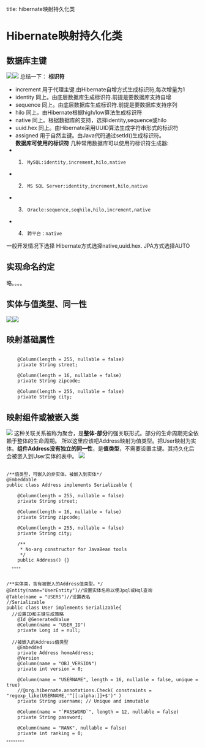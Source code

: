 title: hibernate映射持久化类 

#  Hibernate映射持久化类 
##  数据库主键 
![](/data/dokuwiki/hibernate/pasted/20150906-171342.png)![](/data/dokuwiki/hibernate/pasted/20150906-171359.png)
总结一下：
**标识符**
  * increment 用于代理主键.由Hibernate自增方式生成标识符,每次增量为1  
  * identity  同上。由底层数据库生成标识符.前提是要数据库支持自增  
  * sequence  同上。由底层数据库生成标识符.前提是要数据库支持序列  
  * hilo      同上。由Hibernate根据high/low算法生成标识符  
  * native    同上。根据数据库的支持，选择identity,sequence或hilo  
  * uuid.hex  同上。由Hibernate采用UUID算法生成字符串形式的标识符  
  * assigned  用于自然主键。由Java代码通过setId()生成标识符。  
**数据库可使用的标识符**
几种常用数据库可以使用的标识符生成器:  
  * 1.      MySQL:identity,increment,hilo,native  
  * 2.      MS SQL Server:identity,increment,hilo,native  
  * 3.      Oracle:sequence,seqhilo,hilo,increment,native  
  * 4.      跨平台：native  

一般开发情况下选择 Hibernate方式选择native,uuid.hex. JPA方式选择AUTO
##  实现命名约定 
略。。。。
##  实体与值类型、同一性 
![](/data/dokuwiki/hibernate/pasted/20150906-173438.png)![](/data/dokuwiki/hibernate/pasted/20150906-173739.png)

##  映射基础属性 
```

    @Column(length = 255, nullable = false)
	private String street;

    @Column(length = 16, nullable = false)
	private String zipcode;

    @Column(length = 255, nullable = false)
	private String city;

```
##  映射组件或被嵌入类 
![](/data/dokuwiki/hibernate/pasted/20150906-171837.png)
这种关联关系被称为聚合，是**整体-部分**的强关联形式。部分的生命周期完全依赖于整体的生命周期。
所以这里应该吧Address映射为值类型。把User映射为实体。**组件Address没有独立的同一性**，是**值类型**，不需要设置主键。其持久化后会被嵌入到User实体的表中。
![](/data/dokuwiki/hibernate/pasted/20150906-172204.png)
```

/**值类型，可嵌入的非实体，被嵌入到实体*/
@Embeddable
public class Address implements Serializable {

    @Column(length = 255, nullable = false)
	private String street;

    @Column(length = 16, nullable = false)
	private String zipcode;

    @Column(length = 255, nullable = false)
	private String city;

	/**
	 * No-arg constructor for JavaBean tools
	 */
	public Address() {}
  。。。。

```
```

/**实体类，含有被嵌入的Address值类型。*/
@Entity(name="UserEntity")//设置实体名称以便Jpql或Hql查询
@Table(name = "USERS")//设置表名
//Serializable
public class User implements Serializable{
  //设置ID和主键生成策略
    @Id @GeneratedValue
    @Column(name = "USER_ID")
    private Long id = null;
  
  //被嵌入的Address值类型
    @Embedded
    private Address homeAddress;
    @Version
    @Column(name = "OBJ_VERSION")
    private int version = 0;

    @Column(name = "USERNAME", length = 16, nullable = false, unique = true)
    //@org.hibernate.annotations.Check( constraints = "regexp_like(USERNAME,'^[[:alpha:]]+$')" )
    private String username; // Unique and immutable

    @Column(name = "`PASSWORD`", length = 12, nullable = false)
    private String password;

    @Column(name = "RANK", nullable = false)
    private int ranking = 0;
。。。。。。。。

```
